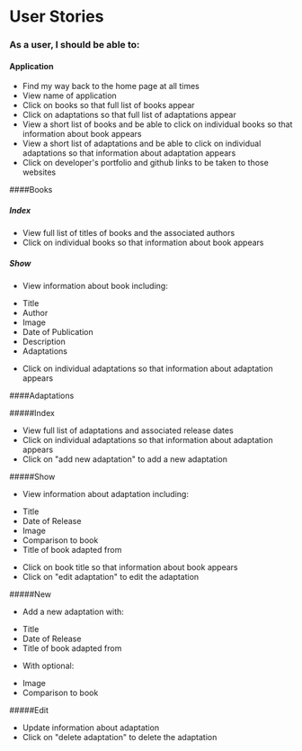 # User Stories

### As a user, I should be able to:

#### Application
- Find my way back to the home page at all times
- View name of application
- Click on books so that full list of books appear
- Click on adaptations so that full list of adaptations appear
- View a short list of books and be able to click on individual books so that information about book appears
- View a short list of adaptations and be able to click on individual adaptations so that information about adaptation appears
- Click on developer's portfolio and github links to be taken to those websites

####Books

##### Index
- View full list of titles of books and the associated authors
- Click on individual books so that information about book appears

##### Show
- View information about book including:
* Title
* Author
* Image
* Date of Publication
* Description
* Adaptations
- Click on individual adaptations so that information about adaptation appears

####Adaptations

#####Index
- View full list of adaptations and associated release dates
- Click on individual adaptations so that information about adaptation appears
- Click on "add new adaptation" to add a new adaptation

#####Show
- View information about adaptation including:
* Title
* Date of Release
* Image
* Comparison to book
* Title of book adapted from
- Click on book title so that information about book appears
- Click on "edit adaptation" to edit the adaptation

#####New
- Add a new adaptation with:
* Title
* Date of Release
* Title of book adapted from

- With optional:
* Image
* Comparison to book

#####Edit
- Update information about adaptation
- Click on "delete adaptation" to delete the adaptation
